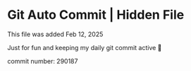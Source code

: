 # Git Auto Commit | Hidden File

This file was added Feb 12, 2025

Just for fun and keeping my daily git commit active 🤪

commit number: 290187
